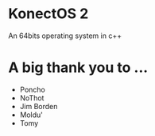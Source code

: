# KonectOS 2
An 64bits operating system in c++

<h1>A big thank you to ... </h1>
<ul>
  <li>Poncho</li>
  <li>NoThot</li>
  <li>Jim Borden</li>
  <li>Moldu'</li>
  <li>Tomy</li>
</ul> 
